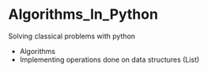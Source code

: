# Algorithms_In_Python

Solving classical problems with python

- Algorithms
- Implementing operations done on data structures (List)
